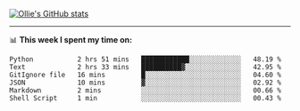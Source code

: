 <!--
**icedpanda/icedpanda** is a ✨ _special_ ✨ repository because its `README.md` (this file) appears on your GitHub profile.

Here are some ideas to get you started:

- 🔭 I’m currently working on ...
- 🌱 I’m currently learning ...
- 👯 I’m looking to collaborate on ...
- 🤔 I’m looking for help with ...
- 💬 Ask me about ...
- 📫 How to reach me: ...
- 😄 Pronouns: ...
- ⚡ Fun fact: ...
-->
[![Ollie's GitHub stats](https://github-readme-stats.vercel.app/api?username=icedpanda&count_private=true&show_icons=true&hide=prs)](https://github.com/icedpanda)

---
📊 **This week I spent my time on:**
<!--START_SECTION:waka-->

```text
Python           2 hrs 51 mins   ████████████░░░░░░░░░░░░░   48.19 %
Text             2 hrs 33 mins   ██████████▓░░░░░░░░░░░░░░   42.95 %
GitIgnore file   16 mins         █░░░░░░░░░░░░░░░░░░░░░░░░   04.60 %
JSON             10 mins         ▓░░░░░░░░░░░░░░░░░░░░░░░░   02.92 %
Markdown         2 mins          ░░░░░░░░░░░░░░░░░░░░░░░░░   00.66 %
Shell Script     1 min           ░░░░░░░░░░░░░░░░░░░░░░░░░   00.43 %
```

<!--END_SECTION:waka-->
